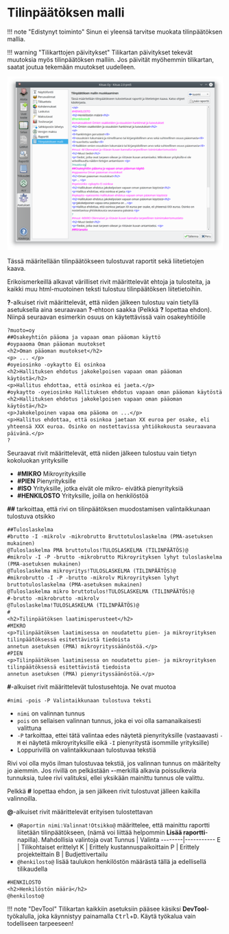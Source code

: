 # Tilinpäätöksen malli

!!! note "Edistynyt toiminto"
    Sinun ei yleensä tarvitse muokata tilinpäätöksen mallia.

!!! warning "Tilikarttojen päivitykset"
    Tilikartan päivitykset tekevät muutoksia myös tilinpäätöksen malliin. Jos päivität myöhemmin tilikartan, saatat joutua tekemään muutokset uudelleen.

![](malli.png)

Tässä määritellään tilinpäätökseen tulostuvat raportit sekä liitetietojen kaava.

Erikoismerkeillä alkavat värilliset rivit määrittelevät ehtoja ja tulosteita, ja kaikki muu html-muotoinen teksti tulostuu tilinpäätöksen liitetietoihin.

**?**-alkuiset rivit määrittelevät, että niiden jälkeen tulostuu vain tietyllä asetuksella aina seuraavaan **?**-ehtoon saakka (Pelkkä **?** lopettaa ehdon). Niinpä seuraavan esimerkin osuus on käytettävissä vain osakeyhtiöille

```
?muoto=oy
##Osakeyhtiön pääoma ja vapaan oman pääoman käyttö
#oypaaoma Oman pääoman muutokset
<h2>Oman pääoman muutokset</h2>
<p> ... </p>
#oyeiosinko -oykaytto Ei osinkoa
<h2>Hallituksen ehdotus jakokelpoisen vapaan oman pääoman käytöstä</h2>
<p>Hallitus ehdottaa, että osinkoa ei jaeta.</p>
#oykaytto -oyeiosinko Hallituksen ehdotus vapaan oman pääoman käytöstä
<h2>Hallituksen ehdotus jakokelpoisen vapaan oman pääoman käytöstä</h2>
<p>Jakokelpoinen vapaa oma pääoma on ...</p>
<p>Hallitus ehdottaa, että osinkoa jaetaan XX euroa per osake, eli yhteensä XXX euroa. Osinko on nostettavissa yhtiökokousta seuraavana päivänä.</p>
?
```

Seuraavat rivit määrittelevät, että niiden jälkeen tulostuu vain tietyn kokoluokan yrityksille

* **#MIKRO** Mikroyrityksille
* **#PIEN** Pienyrityksille
* **#ISO** Yrityksille, jotka eivät ole mikro- eivätkä pienyrityksiä
* **#HENKILOSTO** Yrityksille, joilla on henkilöstöä

**##** tarkoittaa, että rivi on tilinpäätöksen muodostamisen valintaikkunaan tulostuva otsikko

```
##Tuloslaskelma
#brutto -I -mikrolv -mikrobrutto Bruttotuloslaskelma (PMA-asetuksen mukainen)
@Tuloslaskelma PMA bruttotulos!TULOSLASKELMA (TILINPÄÄTÖS)@
#mikrolv -I -P -brutto -mikrobrutto Mikroyrityksen lyhyt tuloslaskelma (PMA-asetuksen mukainen)
@Tuloslaskelma mikroyritys!TULOSLASKELMA (TILINPÄÄTÖS)@
#mikrobrutto -I -P -brutto -mikrolv Mikroyrityksen lyhyt bruttotuloslaskelma (PMA-asetuksen mukainen)
@Tuloslaskelma mikro bruttotulos!TULOSLASKELMA (TILINPÄÄTÖS)@
#-brutto -mikrobrutto -mikrolv
@Tuloslaskelma!TULOSLASKELMA (TILINPÄÄTÖS)@
#
<h2>Tilinpäätöksen laatimisperusteet</h2>
#MIKRO
<p>Tilinpäätöksen laatimisessa on noudatettu pien- ja mikroyrityksen tilinpäätöksessä esitettävistä tiedoista
annetun asetuksen (PMA) mikroyrityssäänöstöä.</p>
#PIEN
<p>Tilinpäätöksen laatimisessa on noudatettu pien- ja mikroyrityksen tilinpäätöksessä esitettävistä tiedoista
annetun asetuksen (PMA) pienyrityssäänöstöä.</p>
```


**#**-alkuiset rivit määrittelevät tulostusehtoja. Ne ovat muotoa

`#nimi -pois -P Valintaikkunaan tulostuva teksti`

* `nimi` on valinnan tunnus
* `pois` on sellaisen valinnan tunnus, joka ei voi olla samanaikaisesti valittuna
* `-P` tarkoittaa, ettei tätä valintaa edes näytetä pienyrityksille (vastaavasti `-M` ei näytetä mikroyrityksille eikä `-I` pienyritystä isommille yrityksille)
* Loppurivillä on valintaikkunaan tulostuvaa tekstiä

Rivi voi olla myös ilman tulostuvaa tekstiä, jos valinnan tunnus on määritelty jo aiemmin. Jos rivillä on pelkästään **-**-merkillä alkavia poissulkevia tunnuksia, tulee rivi valituksi, ellei yksikään mainittu tunnus ole valittu.

Pelkkä **#** lopettaa ehdon, ja sen jälkeen rivit tulostuvat jälleen kaikilla valinnoilla.

**@**-alkuiset rivit määrittelevät erityisen tulostettavan

* `@Raportin nimi:Valinnat!Otsikko@` määrittelee, että mainittu raportti liitetään tilinpäätökseen, (nämä voi liittää helpommin **Lisää raportti**-napilla). Mahdollisia valintoja ovat
    Tunnus  |  Valinta
    --------|-----------
    E       | Tilikohtaiset erittelyt
    K       | Erittely kustannuspaikoittain
    P       | Erittely projekteittain
    B       | Budjettivertailu
* `@henkilosto@` lisää taulukon henkilöstön määrästä tällä ja edellisellä tilikaudella

```
#HENKILOSTO
<h2>Henkilöstön määrä</h2>
@henkilosto@
```

!!! note "DevTool"
    Tilikartan kaikkiin asetuksiin pääsee käsiksi **DevTool**-työkalulla, joka käynnistyy painamalla <kbd>Ctrl</kbd>+<kbd>D</kbd>. Käytä työkalua vain todelliseen tarpeeseen!
